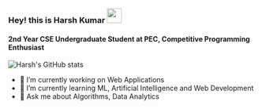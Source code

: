 ### Hey! this is Harsh Kumar <img src="https://raw.githubusercontent.com/MartinHeinz/MartinHeinz/master/wave.gif" width="30px">
#### 2nd Year CSE Undergraduate Student at PEC, Competitive Programming Enthusiast

![Harsh's GitHub stats](https://github-readme-stats.vercel.app/api?username=HarshaK47&show_icons=true&theme=dracula)

- 🔭 I’m currently working on Web Applications
- 🌱 I’m currently learning ML, Artificial Intelligence and Web Development
- 💬 Ask me about Algorithms, Data Analytics

